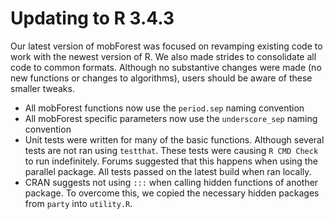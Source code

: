 # Updating to R 3.4.3

Our latest version of mobForest was focused on revamping existing code to work with the newest version of R. We also made strides to consolidate all code to common formats. Although no substantive changes were made (no new functions or changes to algorithms), users should be aware of these smaller tweaks. 

* All mobForest functions now use the `period.sep` naming convention
* All mobForest specific parameters now use the `underscore_sep` naming convention
* Unit tests were written for many of the basic functions. Although several tests are not ran using `testthat`. These tests were causing `R CMD Check` to run indefinitely. Forums suggested that this happens when using the parallel package. All tests passed on the latest build when ran locally. 
* CRAN suggests not using `:::` when calling hidden functions of another package. To overcome this, we copied the necessary hidden packages from `party` into `utility.R`. 
